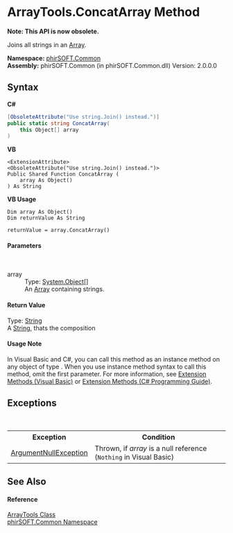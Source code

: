 # ArrayTools.ConcatArray Method 
 

**Note: This API is now obsolete.**

Joins all strings in an <a href="http://msdn2.microsoft.com/en-us/library/czz5hkty" target="_blank">Array</a>.

**Namespace:**&nbsp;<a href="e822f0a1-f524-76ce-c72d-9a62b8c4e673">phirSOFT.Common</a><br />**Assembly:**&nbsp;phirSOFT.Common (in phirSOFT.Common.dll) Version: 2.0.0.0

## Syntax

**C#**<br />
``` C#
[ObsoleteAttribute("Use string.Join() instead.")]
public static string ConcatArray(
	this Object[] array
)
```

**VB**<br />
``` VB
<ExtensionAttribute>
<ObsoleteAttribute("Use string.Join() instead.")>
Public Shared Function ConcatArray ( 
	array As Object()
) As String
```

**VB Usage**<br />
``` VB Usage
Dim array As Object()
Dim returnValue As String

returnValue = array.ConcatArray()
```


#### Parameters
&nbsp;<dl><dt>array</dt><dd>Type: <a href="http://msdn2.microsoft.com/en-us/library/e5kfa45b" target="_blank">System.Object</a>[]<br />An <a href="http://msdn2.microsoft.com/en-us/library/czz5hkty" target="_blank">Array</a> containing strings.</dd></dl>

#### Return Value
Type: <a href="http://msdn2.microsoft.com/en-us/library/s1wwdcbf" target="_blank">String</a><br />A <a href="http://msdn2.microsoft.com/en-us/library/s1wwdcbf" target="_blank">String</a>, thats the composition

#### Usage Note
In Visual Basic and C#, you can call this method as an instance method on any object of type . When you use instance method syntax to call this method, omit the first parameter. For more information, see <a href="http://msdn.microsoft.com/en-us/library/bb384936.aspx">Extension Methods (Visual Basic)</a> or <a href="http://msdn.microsoft.com/en-us/library/bb383977.aspx">Extension Methods (C# Programming Guide)</a>.

## Exceptions
&nbsp;<table><tr><th>Exception</th><th>Condition</th></tr><tr><td><a href="http://msdn2.microsoft.com/en-us/library/27426hcy" target="_blank">ArgumentNullException</a></td><td>Thrown, if *array* is a null reference (`Nothing` in Visual Basic)</td></tr></table>

## See Also


#### Reference
<a href="57569303-b3dd-8201-fb50-fabefa82e02a">ArrayTools Class</a><br /><a href="e822f0a1-f524-76ce-c72d-9a62b8c4e673">phirSOFT.Common Namespace</a><br />